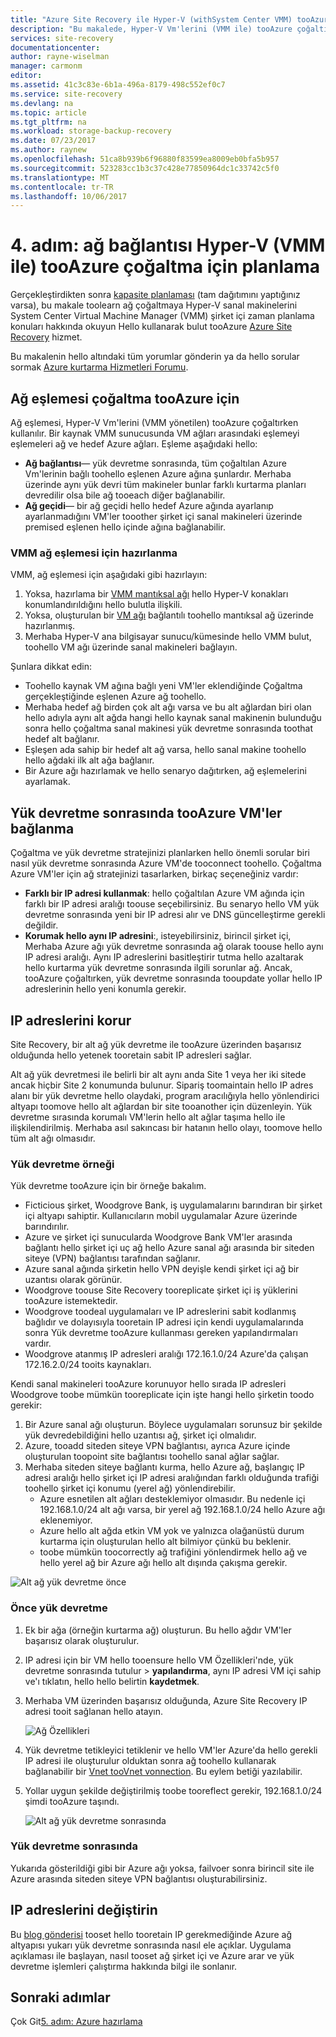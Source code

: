 ```yaml
---
title: "Azure Site Recovery ile Hyper-V (withSystem Center VMM) tooAzure çoğaltma için ağ aaaPlan | Microsoft Docs"
description: "Bu makalede, Hyper-V Vm'lerini (VMM ile) tooAzure çoğaltırken gerekli ağ planlaması anlatılmaktadır."
services: site-recovery
documentationcenter: 
author: rayne-wiselman
manager: carmonm
editor: 
ms.assetid: 41c3c83e-6b1a-496a-8179-498c552ef0c7
ms.service: site-recovery
ms.devlang: na
ms.topic: article
ms.tgt_pltfrm: na
ms.workload: storage-backup-recovery
ms.date: 07/23/2017
ms.author: raynew
ms.openlocfilehash: 51ca8b939b6f96880f83599ea8009eb0bfa5b957
ms.sourcegitcommit: 523283cc1b3c37c428e77850964dc1c33742c5f0
ms.translationtype: MT
ms.contentlocale: tr-TR
ms.lasthandoff: 10/06/2017
---
```

# <a name="step-4-plan-networking-for-hyper-v-with-vmm-tooazure-replication"></a>4. adım: ağ bağlantısı Hyper-V (VMM ile) tooAzure çoğaltma için planlama

Gerçekleştirdikten sonra [kapasite planlaması](vmm-to-azure-walkthrough-capacity.md) (tam dağıtımını yaptığınız varsa), bu makale toolearn ağ çoğaltmaya Hyper-V sanal makinelerini System Center Virtual Machine Manager (VMM) şirket içi zaman planlama konuları hakkında okuyun Hello kullanarak bulut tooAzure [Azure Site Recovery](site-recovery-overview.md) hizmet.

Bu makalenin hello altındaki tüm yorumlar gönderin ya da hello sorular sormak [Azure kurtarma Hizmetleri Forumu](https://social.msdn.microsoft.com/forums/azure/home?forum=hypervrecovmgr).


## <a name="network-mapping-for-replication-tooazure"></a>Ağ eşlemesi çoğaltma tooAzure için

Ağ eşlemesi, Hyper-V Vm'lerini (VMM yönetilen) tooAzure çoğaltırken kullanılır. Bir kaynak VMM sunucusunda VM ağları arasındaki eşlemeyi eşlemeleri ağ ve hedef Azure ağları. Eşleme aşağıdaki hello:

- **Ağ bağlantısı**— yük devretme sonrasında, tüm çoğaltılan Azure Vm'lerinin bağlı toohello eşlenen Azure ağına şunlardır. Merhaba üzerinde aynı yük devri tüm makineler bunlar farklı kurtarma planları devredilir olsa bile ağ tooeach diğer bağlanabilir.
- **Ağ geçidi**— bir ağ geçidi hello hedef Azure ağında ayarlanıp ayarlanmadığını VM'ler tooother şirket içi sanal makineleri üzerinde premised eşlenen hello içinde ağına bağlanabilir.

### <a name="prepare-vmm-for-network-mapping"></a>VMM ağ eşlemesi için hazırlanma

VMM, ağ eşlemesi için aşağıdaki gibi hazırlayın:

1. Yoksa, hazırlama bir [VMM mantıksal ağı](https://docs.microsoft.com/system-center/vmm/network-logical) hello Hyper-V konakları konumlandırıldığını hello bulutla ilişkili.
2. Yoksa, oluşturulan bir [VM ağı](https://docs.microsoft.com/system-center/vmm/network-virtual) bağlantılı toohello mantıksal ağ üzerinde hazırlanmış.
3. Merhaba Hyper-V ana bilgisayar sunucu/kümesinde hello VMM bulut, toohello VM ağı üzerinde sanal makineleri bağlayın.

 
Şunlara dikkat edin: 
- Toohello kaynak VM ağına bağlı yeni VM'ler eklendiğinde Çoğaltma gerçekleştiğinde eşlenen Azure ağ toohello.
- Merhaba hedef ağ birden çok alt ağı varsa ve bu alt ağlardan biri olan hello adıyla aynı alt ağda hangi hello kaynak sanal makinenin bulunduğu sonra hello çoğaltma sanal makinesi yük devretme sonrasında toothat hedef alt bağlanır.
- Eşleşen ada sahip bir hedef alt ağ varsa, hello sanal makine toohello hello ağdaki ilk alt ağa bağlanır.
- Bir Azure ağı hazırlamak ve hello senaryo dağıtırken, ağ eşlemelerini ayarlamak.

## <a name="connecting-tooazure-vms-after-failover"></a>Yük devretme sonrasında tooAzure VM'ler bağlanma

Çoğaltma ve yük devretme stratejinizi planlarken hello önemli sorular biri nasıl yük devretme sonrasında Azure VM'de tooconnect toohello. Çoğaltma Azure VM'ler için ağ stratejinizi tasarlarken, birkaç seçeneğiniz vardır:

- **Farklı bir IP adresi kullanmak**: hello çoğaltılan Azure VM ağında için farklı bir IP adresi aralığı toouse seçebilirsiniz. Bu senaryo hello VM yük devretme sonrasında yeni bir IP adresi alır ve DNS güncelleştirme gerekli değildir.
- **Korumak hello aynı IP adresini**:, isteyebilirsiniz, birincil şirket içi, Merhaba Azure ağı yük devretme sonrasında ağ olarak toouse hello aynı IP adresi aralığı.  Aynı IP adreslerini basitleştirir tutma hello azaltarak hello kurtarma yük devretme sonrasında ilgili sorunlar ağ. Ancak, tooAzure çoğaltırken, yük devretme sonrasında tooupdate yollar hello IP adreslerinin hello yeni konumla gerekir.


## <a name="retain-ip-addresses"></a>IP adreslerini korur

Site Recovery, bir alt ağ yük devretme ile tooAzure üzerinden başarısız olduğunda hello yetenek tooretain sabit IP adresleri sağlar.

Alt ağ yük devretmesi ile belirli bir alt aynı anda Site 1 veya her iki sitede ancak hiçbir Site 2 konumunda bulunur. Sipariş toomaintain hello IP adres alanı bir yük devretme hello olaydaki, program aracılığıyla hello yönlendirici altyapı toomove hello alt ağlardan bir site tooanother için düzenleyin. Yük devretme sırasında korumalı VM'lerin hello alt ağlar taşıma hello ile ilişkilendirilmiş. Merhaba asıl sakıncası bir hatanın hello olayı, toomove hello tüm alt ağı olmasıdır.



### <a name="failover-example"></a>Yük devretme örneği

Yük devretme tooAzure için bir örneğe bakalım.

- Ficticious şirket, Woodgrove Bank, iş uygulamalarını barındıran bir şirket içi altyapı sahiptir. Kullanıcıların mobil uygulamalar Azure üzerinde barındırılır.
- Azure ve şirket içi sunucularda Woodgrove Bank VM'ler arasında bağlantı hello şirket içi uç ağ hello Azure sanal ağı arasında bir siteden siteye (VPN) bağlantısı tarafından sağlanır.
- Azure sanal ağında şirketin hello VPN deyişle kendi şirket içi ağ bir uzantısı olarak görünür.
- Woodgrove toouse Site Recovery tooreplicate şirket içi iş yüklerini tooAzure istemektedir.
 - Woodgrove toodeal uygulamaları ve IP adreslerini sabit kodlanmış bağlıdır ve dolayısıyla tooretain IP adresi için kendi uygulamalarında sonra Yük devretme tooAzure kullanması gereken yapılandırmaları vardır.
 - Woodgrove atanmış IP adresleri aralığı 172.16.1.0/24 Azure'da çalışan 172.16.2.0/24 tooits kaynakları.


Kendi sanal makineleri tooAzure korunuyor hello sırada IP adresleri Woodgrove toobe mümkün tooreplicate için işte hangi hello şirketin toodo gerekir:

1. Bir Azure sanal ağı oluşturun. Böylece uygulamaları sorunsuz bir şekilde yük devredebildiğini hello uzantısı ağ, şirket içi olmalıdır.
2. Azure, tooadd siteden siteye VPN bağlantısı, ayrıca Azure içinde oluşturulan toopoint site bağlantısı toohello sanal ağlar sağlar.
3. Merhaba siteden siteye bağlantı kurma, hello Azure ağ, başlangıç IP adresi aralığı hello şirket içi IP adresi aralığından farklı olduğunda trafiği toohello şirket içi konumu (yerel ağ) yönlendirebilir.
    - Azure esnetilen alt ağları desteklemiyor olmasıdır. Bu nedenle içi 192.168.1.0/24 alt ağı varsa, bir yerel ağ 192.168.1.0/24 hello Azure ağı eklenemiyor.
    - Azure hello alt ağda etkin VM yok ve yalnızca olağanüstü durum kurtarma için oluşturulan hello alt bilmiyor çünkü bu beklenir.
    - toobe mümkün toocorrectly ağ trafiğini yönlendirmek hello ağ ve hello yerel ağ bir Azure ağı hello alt dışında çakışma gerekir.

![Alt ağ yük devretme önce](./media/vmm-to-azure-walkthrough-network/network-design7.png)

### <a name="before-failover"></a>Önce yük devretme

1. Ek bir ağa (örneğin kurtarma ağ) oluşturun. Bu hello ağdır VM'ler başarısız olarak oluşturulur.
2. IP adresi için bir VM hello tooensure hello VM Özellikleri'nde, yük devretme sonrasında tutulur > **yapılandırma**, aynı IP adresi VM içi sahip ve'ı tıklatın, hello hello belirtin **kaydetmek**.
3. Merhaba VM üzerinden başarısız olduğunda, Azure Site Recovery IP adresi tooit sağlanan hello atayın.

    ![Ağ Özellikleri](./media/vmm-to-azure-walkthrough-network/network-design8.png)

4. Yük devretme tetikleyici tetiklenir ve hello VM'ler Azure'da hello gerekli IP adresi ile oluşturulur olduktan sonra ağ toohello kullanarak bağlanabilir bir [Vnet tooVnet vonnection](../vpn-gateway/virtual-networks-configure-vnet-to-vnet-connection.md). Bu eylem betiği yazılabilir.
5. Yollar uygun şekilde değiştirilmiş toobe tooreflect gerekir, 192.168.1.0/24 şimdi tooAzure taşındı.

    ![Alt ağ yük devretme sonrasında](./media/vmm-to-azure-walkthrough-network/network-design9.png)

### <a name="after-failover"></a>Yük devretme sonrasında

Yukarıda gösterildiği gibi bir Azure ağı yoksa, failvoer sonra birincil site ile Azure arasında siteden siteye VPN bağlantısı oluşturabilirsiniz.

## <a name="change-ip-addresses"></a>IP adreslerini değiştirin

Bu [blog gönderisi](http://azure.microsoft.com/blog/2014/09/04/networking-infrastructure-setup-for-microsoft-azure-as-a-disaster-recovery-site/) tooset hello tooretain IP gerekmediğinde Azure ağ altyapısı yukarı yük devretme sonrasında nasıl ele açıklar. Uygulama açıklaması ile başlayan, nasıl tooset ağ şirket içi ve Azure arar ve yük devretme işlemleri çalıştırma hakkında bilgi ile sonlanır.  

## <a name="next-steps"></a>Sonraki adımlar

Çok Git[5. adım: Azure hazırlama](vmm-to-azure-walkthrough-prepare-azure.md)
